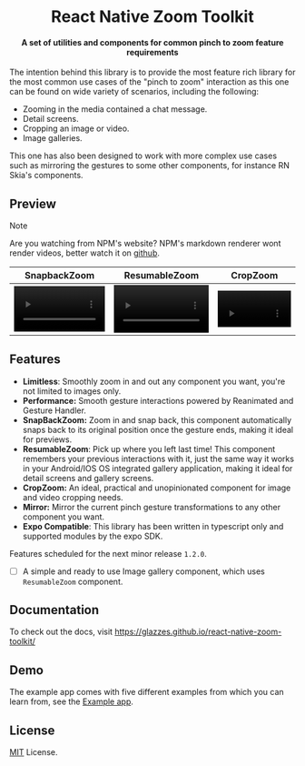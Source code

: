 <div>
  <h1 align="center">React Native Zoom Toolkit</h1>
</div>

<div>
  <h4 align="center">A set of utilities and components for common pinch to zoom feature requirements</h4>
</div>

The intention behind this library is to provide the most feature rich library for the most common use cases of the "pinch to zoom" interaction as this one can be found on wide variety of scenarios, including the following:
- Zooming in the media contained a chat message.
- Detail screens.
- Cropping an image or video.
- Image galleries.

This one has also been designed to work with more complex use cases such as mirroring the gestures to some other components, for instance RN Skia's components.

## Preview
>[!Note]
> Are you watching from NPM's website? NPM's markdown renderer wont render videos, better watch it on [github](https://github.com/Glazzes/react-native-zoom-toolkit).

| SnapbackZoom | ResumableZoom | CropZoom |
|--------------|---------------|----------|
|<video src="https://github.com/Glazzes/react-native-zoomable/assets/52082794/19f73880-96ee-4eb4-b68f-53191faf4027" width="100%" controls> | <video src="https://github.com/Glazzes/react-native-zoom-toolkit/assets/52082794/f07a8916-e115-4af5-ae6d-932fa86a5e53" width="100%" controls> | <video src="https://github.com/Glazzes/react-native-zoomable/assets/52082794/7253f7d5-42b0-4426-92ca-5b6772e10b5e" width="100%" controls> |

## Features
- **Limitless**: Smoothly zoom in and out any component you want, you're not limited to images only.
- **Performance:** Smooth gesture interactions powered by Reanimated and Gesture Handler.
- **SnapBackZoom:** Zoom in and snap back, this component automatically snaps back to its original position once the gesture ends, making it ideal for previews.
- **ResumableZoom**: Pick up where you left last time! This component remembers your previous interactions with it, just the same way it works in your Android/IOS OS integrated gallery application, making it ideal for detail screens and gallery screens.
- **CropZoom:** An ideal, practical and unopinionated component for image and video cropping needs.
- **Mirror:** Mirror the current pinch gesture transformations to any other component you want.
- **Expo Compatible**: This library has been written in typescript only and supported modules by the expo SDK.

Features scheduled for the next minor release `1.2.0`.
- [ ] A simple and ready to use Image gallery component, which uses `ResumableZoom` component.

## Documentation
To check out the docs, visit https://glazzes.github.io/react-native-zoom-toolkit/

## Demo
The example app comes with five different examples from which you can learn from, see the [Example app](./example/).

## License
[MIT](./LICENSE) License.
